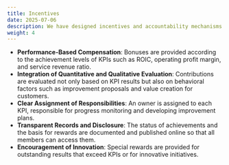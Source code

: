 ```yaml
---
title: Incentives
date: 2025-07-06
description: We have designed incentives and accountability mechanisms to reward contributions to KPI achievement and sustainable growth.
weight: 4
---
```


* **Performance-Based Compensation**: Bonuses are provided according to the achievement levels of KPIs such as ROIC, operating profit margin, and service revenue ratio.
* **Integration of Quantitative and Qualitative Evaluation**: Contributions are evaluated not only based on KPI results but also on behavioral factors such as improvement proposals and value creation for customers.
* **Clear Assignment of Responsibilities**: An owner is assigned to each KPI, responsible for progress monitoring and developing improvement plans.
* **Transparent Records and Disclosure**: The status of achievements and the basis for rewards are documented and published online so that all members can access them.
* **Encouragement of Innovation**: Special rewards are provided for outstanding results that exceed KPIs or for innovative initiatives.
